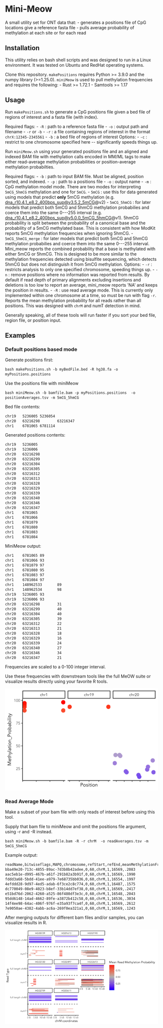 # Mini-Meow

A small utility set for ONT data that:
     - generates a positions file of CpG locations give a reference fasta file
     - pulls average probability of methylation at each site or for each read

## Installation

This utility relies on bash shell scripts and was designed to run in a Linux environment. It was tested on Ubuntu and RedHat operating systems.

Clone this repository. 
`makePositions` requires Python >= 3.9.0 and the numpy library (>=1.25.0). 
`miniMeow` is used to pull methylation frequencies and requires the following:
    - Rust >= 1.72.1
    - Samtools >= 1.17

## Usage

Run `makePositions.sh` to generate a CpG positions file given a bed file of regions of interest and a fasta file (with index).

Required flags:
    - `-R` : path to a reference fasta file
    - `-o` : output path and filename
    - `-r` or `-b`
        - `-r` : a file containing regions of interest in the format `chrX:12345-2345561`
        - `-b` : a bed file of regions of interest
Options:
    - `-c` : restrict to one chromosome specified here -- significantly speeds things up.


Run `miniMeow.sh` using your generated positions file and an aligned and indexed BAM file with methylation calls encoded in MM/ML tags to make either read-average methylation probabilities or position-average methylation probabilties.

Required flags:
    - `-b` : path to input BAM file. Must be aligned, position sorted, and indexed.
    - `-p` : path to a positions file
    - `-o` : output name
    - `-m` : CpG methylation model mode. There are two modes for interpreting `5mCG_5hmCG` methylation and one for `5mCG`.
        - `5mCG` : use this for data generated using models that predict **only** 5mCG methylation (e.g. dna_r10.4.1_e8.2_400bps_sup@v3.5.2_5mCG@v2)
        - `5mCG_5hmCG` : for later models that predict both 5mCG and 5hmCG methylation probabilies and coerce them into the same 0---255 interval (e.g. dna_r10.4.1_e8.2_400bps_sup@v5.0.0_5mCG_5hmCG@v1). 5hmCG probability is split between the probability of a canonical base and the probability of a 5mCG methylated base. This is consistent with how ModKit reports 5mCG methylation frequencies when ignoring 5hmCG.
        - `5mCG_5hmCG_merge` : for later models that predict both 5mCG and 5hmCG methylation probabilies and coerce them into the same 0---255 interval. Mini_meow reports the combined probability that a base is methylated with either 5mCG or 5hmCG. This is designed to be more similar to the methylation frequencies detected using bisulfite sequencing, which detects 5hmCG but does not distinguish it from 5mCG methylation.
Options:
    - `-r` : restricts analysis to only one specified chromosome, speeding things up.
    - `-n` : remove positions where no information was reported from results. By default if read depth of primary alignments excluding insertions and deletions is too low to report an average, mini_meow reports 'NA' and keeps the position in results.
    - `-R` : use read average mode. This is currently only implemented within one chromosome at a time, so must be run with flag `-r`. Reports the mean methylation probability for all reads rather than all positions. This was designed with `chrM` and numT detection in mind. 

Generally speaking, all of these tools will run faster if you sort your bed file, region file, or position input.

## Examples

### Default positions based mode

Generate positions first:

```
bash makePositions.sh -b myBedFile.bed -R hg38.fa -o myPositions.positions
```

Use the positions file with miniMeow
```
bash miniMeow.sh -b bamfile.bam -p myPositions.positions  -o positionAverages.tsv -m 5mCG_5hmCG
```

Bed file contents:
```
chr19   5236005 5236054
chr20   63216298        63216347
chr1    6781065 6781114
```
Generated positions contents:
```
chr19   5236005
chr19   5236006
chr20   63216298
chr20   63216299
chr20   63216304
chr20   63216305
chr20   63216312
chr20   63216313
chr20   63216328
chr20   63216329
chr20   63216339
chr20   63216340
chr20   63216346
chr20   63216347
chr1    6781065
chr1    6781066
chr1    6781079
chr1    6781080
chr1    6781083
chr1    6781084
```

MiniMeow output:

```
chr1    6781065 89
chr1    6781066 93
chr1    6781079 97
chr1    6781080 95
chr1    6781083 97
chr1    6781084 97
chr1    148962533       89
chr1    148962534       98
chr19   5236005 93
chr19   5236006 93
chr20   63216298        31
chr20   63216299        40
chr20   63216304        40
chr20   63216305        39
chr20   63216312        22
chr20   63216313        21
chr20   63216328        18
chr20   63216329        16
chr20   63216339        24
chr20   63216340        27
chr20   63216346        34
chr20   63216347        21
```

Frequencies are scaled to a 0-100 integer interval. 

Use these frequencies with downstream tools like the full MeOW suite or visualize results directly using your favorite R tools.

![alt text](https://github.com/mgaleyuw/mini_meow/blob/main/positionMethylation.png?raw=true)


### Read Average Mode

Make a subset of your bam file with only reads of interest before using this tool.

Supply that bam file to miniMeow and omit the positions file argument, using -r and -R instead.
```
bash miniMeow.sh -b bamfile.bam -R -r chrM  -o readAverages.tsv -m 5mCG_5hmCG
```

Example output:

```
readName,bitwiseflags,MAPQ,chromosome,refStart,refEnd,meanMethylationFrequency
bba49e20-713c-4855-89ac-7d3b8b42adee,0,60,chrM,1,16569,.2083
aac5eb1e-d995-467b-a61f-291b82a3b91f,0,60,chrM,1,16569,.1990
fddd3a68-5bdd-41ee-a979-7e68735bb036,0,60,chrM,1,16554,.1997
4efddd28-9d97-4ed5-adab-6f3ce2c8c774,0,60,chrM,1,16487,.1575
dc770049-08e9-4023-b8ef-33b14dd7ef38,0,60,chrM,1,16569,.2417
e51bd76d-2062-4260-a525-86f480df3e3c,0,60,chrM,1,16548,.2043
95dd6148-14ad-4662-89fe-a3872b412c58,0,60,chrM,1,16536,.3034
14f4ee98-64ac-406f-976f-e35a93f7ca4f,0,60,chrM,1,16569,.2612
7e9050ae-4382-4abb-ac6a-269f0ea321a1,0,60,chrM,1,16569,.1243
```

After merging outputs for different bam files and/or samples, you can visualize results in R.

![alt text](https://github.com/mgaleyuw/mini_meow/blob/main/readMethylation.png?raw=true)